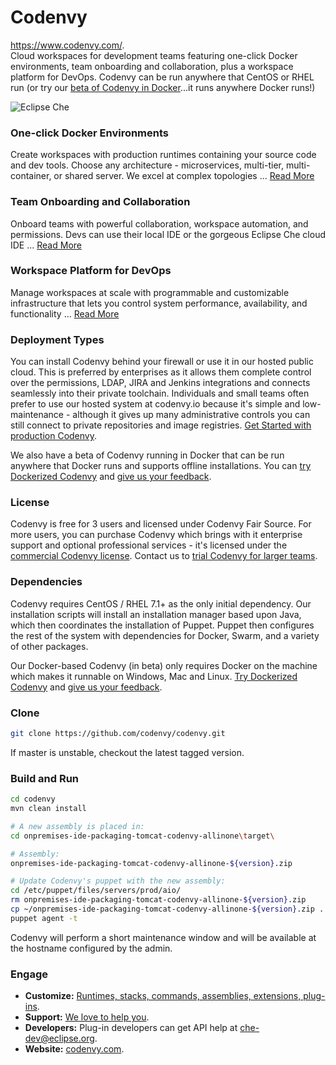 # Codenvy

https://www.codenvy.com/.  
Cloud workspaces for development teams featuring one-click Docker environments, team onboarding and collaboration, plus a workspace platform for DevOps. Codenvy can be run anywhere that CentOS or RHEL run (or try our [beta of Codenvy in Docker](https://github.com/codenvy/codenvy/tree/cli-in-container/docs)...it runs anywhere Docker runs!)

![Eclipse Che](https://www.eclipse.org/che/images/hero-home.png "Eclipse Che")

### One-click Docker Environments
Create workspaces with production runtimes containing your source code and dev tools. Choose any architecture - microservices, multi-tier, multi-container, or shared server. We excel at complex topologies ... [Read More](https://codenvy.com/solutions/bootstrapping)

### Team Onboarding and Collaboration
Onboard teams with powerful collaboration, workspace automation, and permissions. Devs can use their local IDE or the gorgeous Eclipse Che cloud IDE ... [Read More](https://codenvy.com/product/next-generation)

### Workspace Platform for DevOps
Manage workspaces at scale with programmable and customizable infrastructure that lets you control system performance, availability, and functionality ... [Read More](https://codenvy.com/product/technology)

### Deployment Types
You can install Codenvy behind your firewall or use it in our hosted public cloud. This is preferred by enterprises as it allows them complete control over the permissions, LDAP, JIRA and Jenkins integrations and connects seamlessly into their private toolchain. Individuals and small teams often prefer to use our hosted system at codenvy.io because it's simple and low-maintenance - although it gives up many administrative controls you can still connect to private repositories and image registries.
[Get Started with production Codenvy](https://codenvy.com/getting-started/).

We also have a beta of Codenvy running in Docker that can be run anywhere that Docker runs and supports offline installations. You can [try Dockerized Codenvy](https://github.com/codenvy/codenvy/tree/cli-in-container/docs) and [give us your feedback](https://github.com/codenvy/codenvy/issues).

### License
Codenvy is free for 3 users and licensed under Codenvy Fair Source. For more users, you can purchase Codenvy which brings with it enterprise support and optional professional services - it's licensed under the [commercial Codenvy license](https://codenvy.com/docs/terms-of-service.pdf). Contact us to [trial Codenvy for larger teams](https://codenvy.com/contact/download/).

### Dependencies
Codenvy requires CentOS / RHEL 7.1+ as the only initial dependency. Our installation scripts will install an installation manager based upon Java, which then coordinates the installation of Puppet. Puppet then configures the rest of the system with dependencies for Docker, Swarm, and a variety of other packages.

Our Docker-based Codenvy (in beta) only requires Docker on the machine which makes it runnable on Windows, Mac and Linux. [Try Dockerized Codenvy](https://github.com/codenvy/codenvy/tree/cli-in-container/docs) and [give us your feedback](https://github.com/codenvy/codenvy/issues).

### Clone

```sh
git clone https://github.com/codenvy/codenvy.git
```
If master is unstable, checkout the latest tagged version.

### Build and Run
```sh
cd codenvy
mvn clean install

# A new assembly is placed in:
cd onpremises-ide-packaging-tomcat-codenvy-allinone\target\

# Assembly:
onpremises-ide-packaging-tomcat-codenvy-allinone-${version}.zip

# Update Codenvy's puppet with the new assembly:
cd /etc/puppet/files/servers/prod/aio/
rm onpremises-ide-packaging-tomcat-codenvy-allinone-${version}.zip
cp ~/onpremises-ide-packaging-tomcat-codenvy-allinone-${version}.zip .
puppet agent -t
```
Codenvy will perform a short maintenance window and will be available at the hostname configured by the admin.

### Engage
* **Customize:** [Runtimes, stacks, commands, assemblies, extensions, plug-ins](https://github.com/eclipse/che/blob/master/CUSTOMIZING.md).
* **Support:** [We love to help you](https://codenvy.com/support/).
* **Developers:** Plug-in developers can get API help at [che-dev@eclipse.org](email:che-dev@eclipse.org). 
* **Website:** [codenvy.com](https://codenvy.com).
